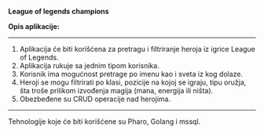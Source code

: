 **League of legends champions**

**Opis aplikacije:**

***
1. Aplikacija će biti korišćena za pretragu i filtriranje heroja iz igrice League of Legends.
2. Aplikacija rukuje sa jednim tipom korisnika.
3. Korisnik ima mogućnost pretrage po imenu kao i sveta iz kog dolaze.
4. Heroji se mogu filtrirati po klasi, pozicije na kojoj se igraju, tipu oružja, šta troše prilikom izvođenja magija (mana, energija ili ništa).
5. Obezbeđene su CRUD operacije nad herojima.
***

Tehnologije koje će biti korišćene su Pharo, Golang i mssql.


